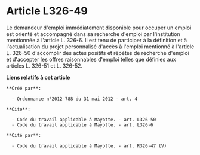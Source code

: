# Article L326-49

Le demandeur d'emploi immédiatement disponible pour occuper un emploi est orienté et accompagné dans sa recherche d'emploi
par l'institution mentionnée à l'article L. 326-6. Il est tenu de participer à la définition et à l'actualisation du projet
personnalisé d'accès à l'emploi mentionné à l'article L. 326-50 d'accomplir des actes positifs et répétés de recherche
d'emploi et d'accepter les offres raisonnables d'emploi telles que définies aux articles L. 326-51 et L. 326-52.

**Liens relatifs à cet article**

	**Créé par**:

	  - Ordonnance n°2012-788 du 31 mai 2012 - art. 4

	**Cite**:

	  - Code du travail applicable à Mayotte. - art. L326-50
	  - Code du travail applicable à Mayotte. - art. L326-6

	**Cité par**:

	  - Code du travail applicable à Mayotte. - art. R326-47 (V)
